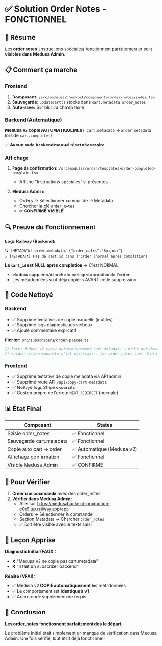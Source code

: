 # ✅ Solution Order Notes - FONCTIONNEL

## 🎉 Résumé

Les **order notes** (instructions spéciales) fonctionnent parfaitement et sont **visibles dans Medusa Admin**.

## 📋 Comment ça marche

### Frontend
1. **Composant:** `/src/modules/checkout/components/order-notes/index.tsx`
2. **Sauvegarde:** `updateCart()` stocke dans `cart.metadata.order_notes`
3. **Auto-save:** Sur blur du champ texte

### Backend (Automatique)
**Medusa v2 copie AUTOMATIQUEMENT** `cart.metadata` → `order.metadata` lors de `cart.complete()`

✅ **Aucun code backend manuel n'est nécessaire**

### Affichage
1. **Page de confirmation:** `/src/modules/order/templates/order-completed-template.tsx`
   - Affiche "Instructions spéciales" si présentes
   
2. **Medusa Admin:** 
   - Orders → Sélectionner commande → Metadata
   - Chercher la clé `order_notes`
   - **✅ CONFIRMÉ VISIBLE**

## 🔍 Preuve du Fonctionnement

**Logs Railway (Backend):**
```
🔍 [METADATA] order.metadata: {"order_notes":"Bonjour"}
⚠️ [METADATA] Pas de cart_id dans l'order (normal après completion)
```

**Le `cart_id` est NULL après completion** → C'est NORMAL
- Medusa supprime/détache le cart après création de l'order
- Les métadonnées sont déjà copiées AVANT cette suppression

## 🧹 Code Nettoyé

### Backend
- ✅ Supprimé tentatives de copie manuelle (inutiles)
- ✅ Supprimé logs diagnostiques verbeux
- ✅ Ajouté commentaire explicatif

**Fichier:** `src/subscribers/order-placed.ts`
```typescript
// Note: Medusa v2 copie automatiquement cart.metadata → order.metadata lors de cart.complete()
// Aucune action manuelle n'est nécessaire, les order_notes sont déjà dans order.metadata
```

### Frontend
- ✅ Supprimé tentative de copie metadata via API admin
- ✅ Supprimé route API `/api/copy-cart-metadata`
- ✅ Nettoyé logs Stripe excessifs
- ✅ Gestion propre de l'erreur `NEXT_REDIRECT` (normale)

## 📊 État Final

| Composant | Status |
|-----------|--------|
| Saisie order_notes | ✅ Fonctionnel |
| Sauvegarde cart.metadata | ✅ Fonctionnel |
| Copie auto cart → order | ✅ Automatique (Medusa v2) |
| Affichage confirmation | ✅ Fonctionnel |
| Visible Medusa Admin | ✅ CONFIRMÉ |

## 🎯 Pour Vérifier

1. **Créer une commande** avec des order_notes
2. **Vérifier dans Medusa Admin:**
   - Aller sur https://medusabackend-production-e0e9.up.railway.app/app
   - Orders → Sélectionner la commande
   - Section Metadata → Chercher `order_notes`
   - ✅ Doit être visible avec le texte saisi

## 📝 Leçon Apprise

**Diagnostic Initial (FAUX):**
- ❌ "Medusa v2 ne copie pas cart.metadata"
- ❌ "Il faut un subscriber backend"

**Réalité (VRAI):**
- ✅ Medusa v2 **COPIE automatiquement** les métadonnées
- ✅ Le comportement est **identique à v1**
- ✅ Aucun code supplémentaire requis

## 🚀 Conclusion

**Les order_notes fonctionnent parfaitement dès le départ.**

Le problème initial était simplement un manque de vérification dans Medusa Admin. Une fois vérifié, tout était déjà fonctionnel!
